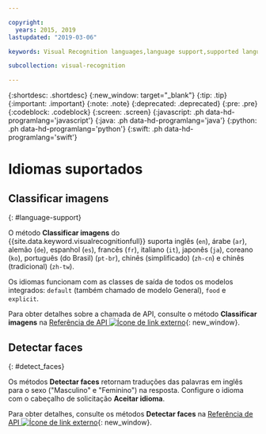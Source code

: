 ```yaml
---

copyright:
  years: 2015, 2019
lastupdated: "2019-03-06"

keywords: Visual Recognition languages,language support,supported languages

subcollection: visual-recognition

---
```


{:shortdesc: .shortdesc}
{:new_window: target="_blank"}
{:tip: .tip}
{:important: .important}
{:note: .note}
{:deprecated: .deprecated}
{:pre: .pre}
{:codeblock: .codeblock}
{:screen: .screen}
{:javascript: .ph data-hd-programlang='javascript'}
{:java: .ph data-hd-programlang='java'}
{:python: .ph data-hd-programlang='python'}
{:swift: .ph data-hd-programlang='swift'}

# Idiomas suportados

## Classificar imagens
{: #language-support}

O método **Classificar imagens** do {{site.data.keyword.visualrecognitionfull}} suporta inglês (`en`), árabe (`ar`), alemão (`de`), espanhol (`es`), francês (`fr`), italiano (`it`), japonês (`ja`), coreano (`ko`), português (do Brasil) (`pt-br`), chinês (simplificado) (`zh-cn`) e chinês (tradicional) (`zh-tw`).

Os idiomas funcionam com as classes de saída de todos os modelos integrados: `default` (também chamado de modelo General), `food` e `explicit`.

Para obter detalhes sobre a chamada de API, consulte o método **Classificar imagens** na [Referência de API ![Ícone de link externo](../../icons/launch-glyph.svg "Ícone de link externo")](https://{DomainName}/apidocs/visual-recognition/#classify-images){: new_window}.
      

## Detectar faces
{: #detect_faces}

Os métodos **Detectar faces** retornam traduções das palavras em inglês para o sexo ("Masculino" e "Feminino") na resposta. Configure o idioma com o cabeçalho de solicitação **Aceitar idioma**.

Para obter detalhes, consulte os métodos **Detectar faces** na [Referência de API ![Ícone de link externo](../../icons/launch-glyph.svg "Ícone de link externo")](https://{DomainName}/apidocs/visual-recognition/#detect-faces-in-images){: new_window}.

